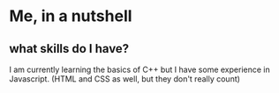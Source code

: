# Me, in a nutshell

## what skills do I have?
I am currently learning the basics of C++ but I have some experience in Javascript.
(HTML and CSS as well, but they don't really count)


